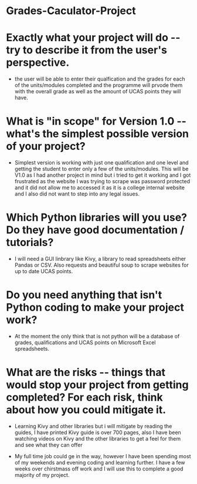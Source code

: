 # Grades-Caculator-Project

# Exactly what your project will do -- try to describe it from the user's perspective.
* the user will be able to enter their qualfication and the grades for each of the units/modules completed and the programme will prvode them with the overall grade as well as the amount of UCAS points they will have. 


# What is "in scope" for Version 1.0 -- what's the simplest possible version of your project?
* Simplest version is working with just one qualification and one level and getting the student to enter only a few of the units/modules. This will be V1.0 as I had another project in mind but i tried to get it working and I got frustrated as the website I was trying to scrape was password protected and it did not allow me to accessed it as it is a college internal website and I also did not want to step into any legal issues. 



# Which Python libraries will you use? Do they have good documentation / tutorials?
* I will need a GUI linbrary like Kivy, a library to read spreadsheets either Pandas or CSV. Also requests and beautiful soup to scrape websites for up to date UCAS points. 



# Do you need anything that isn't Python coding to make your project work?
* At the moment the only think that is not python will be a database of grades, qualifications and UCAS points on Microsoft Excel spreadsheets. 




# What are the risks -- things that would stop your project from getting completed? For each risk, think about how you could mitigate it.
* Learning Kivy and other libraries but i will mitigate by reading the guides, I have printed Kivy guide is over 700 pages, also I have been watching videos on Kivy and the other libraries to get a feel for them and see what they can offer

* My full time job could ge in the way, however I have been spending most of my weekends and evening coding and learning further. I have a few weeks over chirstmass off work and I will use this to complete a good majority of my project. 




